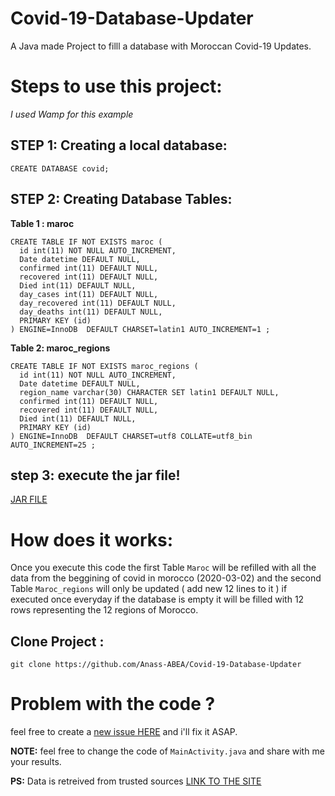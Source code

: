# Covid-19-Database-Updater
A Java made Project to filll a database with Moroccan Covid-19 Updates.
# Steps to use this project:
*I used Wamp for this example*
## STEP 1: Creating a local database: 
```
CREATE DATABASE covid;
```
## STEP 2: Creating Database Tables: 
**Table 1 : maroc**
```
CREATE TABLE IF NOT EXISTS maroc (
  id int(11) NOT NULL AUTO_INCREMENT,
  Date datetime DEFAULT NULL,
  confirmed int(11) DEFAULT NULL,
  recovered int(11) DEFAULT NULL,
  Died int(11) DEFAULT NULL,
  day_cases int(11) DEFAULT NULL,
  day_recovered int(11) DEFAULT NULL,
  day_deaths int(11) DEFAULT NULL,
  PRIMARY KEY (id)
) ENGINE=InnoDB  DEFAULT CHARSET=latin1 AUTO_INCREMENT=1 ;
```

**Table 2: maroc_regions**
```
CREATE TABLE IF NOT EXISTS maroc_regions (
  id int(11) NOT NULL AUTO_INCREMENT,
  Date datetime DEFAULT NULL,
  region_name varchar(30) CHARACTER SET latin1 DEFAULT NULL,
  confirmed int(11) DEFAULT NULL,
  recovered int(11) DEFAULT NULL,
  Died int(11) DEFAULT NULL,
  PRIMARY KEY (id)
) ENGINE=InnoDB  DEFAULT CHARSET=utf8 COLLATE=utf8_bin AUTO_INCREMENT=25 ;
```

## step 3: execute the jar file!
[JAR FILE](https://github.com/Anass-ABEA/Covid-19-Database-Updater/tree/master/Execute)

# How does it works: 
Once you execute this code the first Table `Maroc` will be refilled with all the data from the beggining of covid in morocco (2020-03-02) and the second Table `Maroc_regions` will only be updated ( add new 12 lines to it ) if executed once everyday if the database is empty it will be filled with 12 rows representing the 12 regions of Morocco.
## Clone Project : 
`git clone https://github.com/Anass-ABEA/Covid-19-Database-Updater`
# Problem with the code ? 
feel free to create a [new issue HERE](https://github.com/Anass-ABEA/Covid-19-Database-Updater/issues) and i'll fix it ASAP.

**NOTE:** feel free to change the code of `MainActivity.java` and share with me your results.

**PS:**  Data is retreived from trusted sources [LINK TO THE SITE](http://www.geomatic.ma/fr/)
